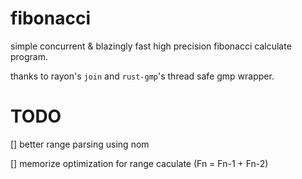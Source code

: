 # fibonacci

simple concurrent & blazingly fast high precision fibonacci calculate program.

thanks to rayon's `join` and `rust-gmp`'s thread safe gmp wrapper.

# TODO

[] better range parsing using nom

[] memorize optimization for range caculate (Fn = Fn-1 + Fn-2)
